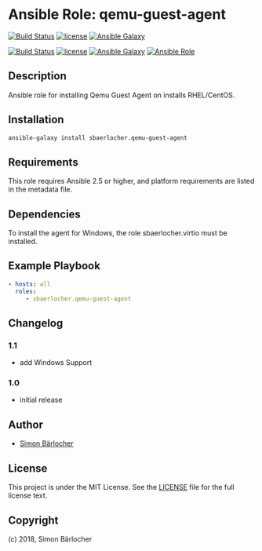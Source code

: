 # Ansible Role: qemu-guest-agent

[![Build Status](https://travis-ci.org/sbaerlocher/ansible.qemu-guest-agent.svg?branch=master)](https://travis-ci.org/sbaerlocher/ansible.qemu-guest-agent) [![license](https://img.shields.io/github/license/mashape/apistatus.svg)](https://sbaerlo.ch/licence) [![Ansible Galaxy](http://img.shields.io/badge/ansible--galaxy-qemu--guest--agent-blue.svg)](https://galaxy.ansible.com/sbaerlocher/qemu-guest-agent)

[![Build Status](https://img.shields.io/travis-ci/sbaerlocher/ansible.qemu-guest-agent.svg?branch=master&style=popout-square)](https://travis-ci.org/sbaerlocher/ansible.qemu-guest-agent) [![license](https://img.shields.io/github/license/mashape/apistatus.svg?style=popout-square)](https://sbaerlo.ch/licence) [![Ansible Galaxy](http://img.shields.io/badge/ansible--galaxy-qemu--guest--agent-blue.svg?style=popout-square)](https://galaxy.ansible.com/sbaerlocher/qemu-guest-agent) [![Ansible Role](https://img.shields.io/ansible/role/d/25023.svg?style=popout-square)](https://galaxy.ansible.com/sbaerlocher/qemu-guest-agent)

## Description

Ansible role for installing Qemu Guest Agent on installs RHEL/CentOS.

## Installation

```bash
ansible-galaxy install sbaerlocher.qemu-guest-agent
```

## Requirements

This role requires Ansible 2.5 or higher, and platform requirements are listed
in the metadata file.

## Dependencies

To install the agent for Windows, the role sbaerlocher.virtio must be installed.

## Example Playbook

```yml
- hosts: all
  roles:
     - sbaerlocher.qemu-guest-agent
```

## Changelog

### 1.1

* add Windows Support

### 1.0

* initial release

## Author

* [Simon Bärlocher](https://sbaerlocher.ch)

## License

This project is under the MIT License. See the [LICENSE](https://sbaerlo.ch/licence) file for the full license text.

## Copyright

(c) 2018, Simon Bärlocher